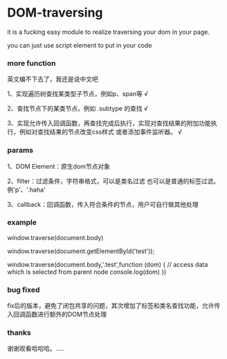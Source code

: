 # DOM-traversing
it is a fucking easy module to realize traversing your dom in your page.

you can just use script element to put in your code

### more function

英文编不下去了，我还是说中文吧

1、实现遍历树查找某类型子节点，例如p、span等  √

2、查找节点下的某类节点，例如 .subtype 的查找  √

3、实现允许传入回调函数，再查找完成后执行，实现对查找结果的附加功能执行，例如对查找结果的节点改变css样式 或者添加事件监听器。   √

### params

1、DOM Element：原生dom节点对象

2、filter：过滤条件，字符串格式，可以是类名过滤 也可以是普通的标签过滤。例'p'、'.haha'

3、callback：回调函数，传入符合条件的节点，用户可自行做其他处理


### example 

window.traverse(document.body)

window.traverse(document.getElementById('test'));

window.traverse(document.body,'.test',function (dom) {
	// access data which is selected from parent node
	console.log(dom)
})

### bug fixed

fix后的版本，避免了闭包共享的问题，其次增加了标签和类名查找功能，允许传入回调函数进行额外的DOM节点处理

### thanks

谢谢观看哈哈哈。.....

